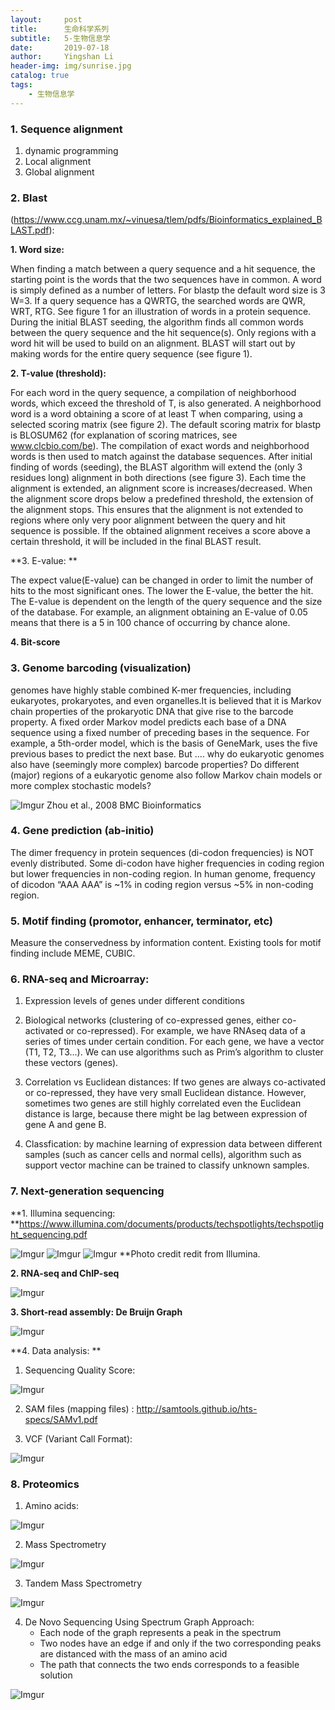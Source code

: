 ```yaml
---
layout:     post
title:      生命科学系列
subtitle:   5-生物信息学
date:       2019-07-18
author:     Yingshan Li
header-img: img/sunrise.jpg
catalog: true
tags:
    - 生物信息学
---
```


### 1. Sequence alignment

1. dynamic programming
2. Local alignment
3. Global alignment

### 2. Blast 

(https://www.ccg.unam.mx/~vinuesa/tlem/pdfs/Bioinformatics_explained_BLAST.pdf): 
    
**1. Word size:**

When finding a match between a query sequence and a hit sequence, the starting point is the words that the two sequences have in common. A word is simply defined as a number of letters. For blastp the default word size is 3 W=3. If a query sequence has a QWRTG, the searched words are QWR, WRT, RTG. See figure 1 for an illustration of words in a protein sequence. During the initial BLAST seeding, the algorithm finds all common words between the query sequence and the hit sequence(s). Only regions with a word hit will be used to build on an alignment. BLAST will start out by making words for the entire query sequence (see figure 1). 

**2. T-value (threshold):**

For each word in the query sequence, a compilation of neighborhood words, which exceed the threshold of T, is also generated. A neighborhood word is a word obtaining a score of at least T when comparing, using a selected scoring matrix (see figure 2). The default scoring matrix for blastp is BLOSUM62 (for explanation of scoring matrices, see www.clcbio.com/be). The compilation of exact words and neighborhood words is then used to match against the database sequences. After initial finding of words (seeding), the BLAST algorithm will extend the (only 3 residues long) alignment in both directions (see figure 3). Each time the alignment is extended, an alignment score is increases/decreased. When the alignment score drops below a predefined threshold, the extension of the alignment stops. This ensures that the alignment is not extended to regions where only very poor alignment between the query and hit sequence is possible. If the obtained alignment receives a score above a certain threshold, it will be included in the final BLAST result.

**3. E-value: **

The expect value(E-value) can be changed in order to limit the number of hits to the most significant ones. The lower the E-value, the better the hit. The E-value is dependent on the length of the query sequence and the size of the database. For example, an alignment obtaining an E-value of 0.05 means that there is a 5 in 100 chance of occurring by chance alone.

**4. Bit-score**


### 3. Genome barcoding (visualization)

genomes have highly stable combined K-mer frequencies, including eukaryotes, prokaryotes, and even organelles.It is believed that it is Markov chain properties of the prokaryotic DNA that give rise to the barcode property. A fixed order Markov model predicts each base of a DNA sequence using a fixed number of preceding bases in the sequence. For example, a 5th-order model, which is the basis of GeneMark, uses the five previous bases to predict the next base. But .... why do eukaryotic genomes also have (seemingly more complex) barcode properties? Do different (major) regions of a eukaryotic genome also follow Markov chain models or more complex stochastic models? 

![Imgur](https://imgur.com/0YgFijA.jpg)
Zhou et al., 2008 BMC Bioinformatics

### 4. Gene prediction (ab-initio)

The dimer frequency in protein sequences (di-codon frequencies) is NOT evenly distributed. Some di-codon have higher frequencies in coding region but lower frequencies in non-coding region. In human genome, frequency of dicodon “AAA AAA” is ~1% in coding region versus ~5% in non-coding region.


### 5. Motif finding (promotor, enhancer, terminator, etc)

Measure the conservedness by information content. Existing tools for motif finding include MEME, CUBIC.


### 6. RNA-seq and Microarray: 

1. Expression levels of genes under different conditions 

2. Biological networks (clustering of co-expressed genes, either co-activated or co-repressed). For example, we have RNAseq data of a series of times under certain condition. For each gene, we have a vector (T1, T2, T3…). We can use algorithms such as Prim’s algorithm to cluster these vectors (genes).

3. Correlation vs Euclidean distances: If two genes are always co-activated or co-repressed, they have very small Euclidean distance. However, sometimes two genes are still highly correlated even the Euclidean distance is large, because there might be lag between expression of gene A and gene B.

4. Classfication: by machine learning of expression data between different samples (such as cancer cells and normal cells), algorithm such as support vector machine can be trained to classify unknown samples.


### 7. Next-generation sequencing

**1. Illumina sequencing: **https://www.illumina.com/documents/products/techspotlights/techspotlight_sequencing.pdf


![Imgur](https://imgur.com/zselMtB.jpg)
![Imgur](https://imgur.com/undefined.jpg)
![Imgur](https://imgur.com/fZpcUT9.jpg)
**Photo credit redit from Illumina.

**2. RNA-seq and ChIP-seq**

![Imgur](https://imgur.com/mi1BMWC.jpg)

**3. Short-read assembly: De Bruijn Graph**

![Imgur](https://imgur.com/R1jiwcQ.jpg)

**4. 	Data analysis: **

1. Sequencing Quality Score: 

![Imgur](https://imgur.com/yzx6Hha.jpg)

2. SAM files (mapping files) : http://samtools.github.io/hts-specs/SAMv1.pdf
		
3. VCF (Variant Call Format):


![Imgur](https://imgur.com/F2b1QQp.jpg)

### 8. Proteomics

1. Amino acids:

![Imgur](https://imgur.com/dEv2QT9.jpg)


2. Mass Spectrometry

![Imgur](https://imgur.com/YV4O0Ym.jpg)

3. Tandem Mass Spectrometry


![Imgur](https://imgur.com/NboKN7l.jpg)

4. De Novo Sequencing Using Spectrum Graph Approach:
      * Each node of the graph represents a peak in the spectrum 
      * Two nodes have an edge if and only if the two corresponding peaks are distanced with the mass of an amino acid 
      * The path that connects the two ends corresponds to a feasible solution  

![Imgur](https://imgur.com/NtdgJKG.jpg)
